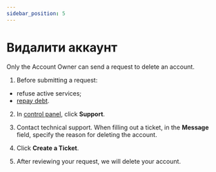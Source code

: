 ```yaml
---
sidebar_position: 5
---
```


# Видалити аккаунт

Only the Account Owner can send a request to delete an account.

1. Before submitting a request:

- refuse active services;
- [repay debt](#).

2. In [control panel](https://console.ocplanet.cloud/), click **Support**.

3. Contact technical support. When filling out a ticket, in the **Message** field, specify the reason for deleting the account.

4. Click **Create a Ticket**.

5. After reviewing your request, we will delete your account.